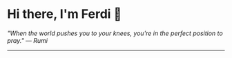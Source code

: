 <h1>Hi there, I'm Ferdi 👋</h1>

<p><em>
  "When the world pushes you to your knees, you're in the perfect position to pray." — Rumi
</em></p>

---
